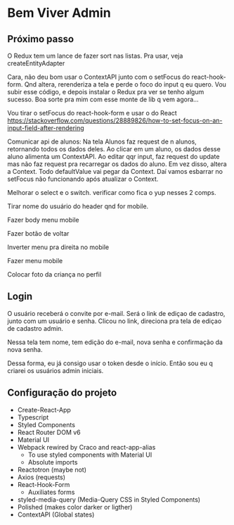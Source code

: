 # Bem Viver Admin

## Próximo passo

O Redux tem um lance de fazer sort nas listas. Pra usar, veja createEntityAdapter

Cara, não deu bom usar o ContextAPI junto com o setFocus do react-hook-form.
Qnd altera, rerenderiza a tela e perde o foco do input q eu quero. Vou subir
esse código, e depois instalar o Redux pra ver se tenho algum sucesso.
Boa sorte pra mim com esse monte de lib q vem agora...

Vou tirar o setFocus do react-hook-form e usar o do React
https://stackoverflow.com/questions/28889826/how-to-set-focus-on-an-input-field-after-rendering

Comunicar api de alunos:
Na tela Alunos faz request de n alunos, retornando todos os dados deles.
Ao clicar em um aluno, os dados desse aluno alimenta um ContextAPI.
Ao editar qqr input, faz request do update mas não faz request pra recarregar
os dados do aluno. Em vez disso, altera a Context. Todo defaultValue vai pegar
da Context. Daí vamos esbarrar no setFocus não funcionando após atualizar o Context.

Melhorar o select e o switch. verificar como fica o yup nesses 2 comps.

Tirar nome do usuário do header qnd for mobile.

Fazer body menu mobile

Fazer botão de voltar

Inverter menu pra direita no mobile

Fazer menu mobile

Colocar foto da criança no perfil

## Login

O usuário receberá o convite por e-mail. Será o link de ediçao de cadastro, junto com um usuário e senha. Clicou no link, direciona pra tela de ediçao de cadastro admin.

Nessa tela tem nome, tem edição do e-mail, nova senha e confirmação da nova senha.

Dessa forma, eu já consigo usar o token desde o início. Então sou eu q criarei os usuários admin iniciais.

## Configuração do projeto

- Create-React-App
- Typescript
- Styled Components
- React Router DOM v6
- Material UI
- Webpack rewired by Craco and react-app-alias
  - To use styled components with Material UI
  - Absolute imports
- Reactotron (maybe not)
- Axios (requests)
- React-Hook-Form
  - Auxiliates forms
- styled-media-query (Media-Query CSS in Styled Components)
- Polished (makes color darker or ligther)
- ContextAPI (Global states)
